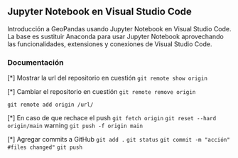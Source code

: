 ## Jupyter Notebook en Visual Studio Code
Introducción a GeoPandas usando Jupyter Notebook en Visual Studio Code. La base es sustituir Anaconda para usar Jupyter Notebook aprovechando las funcionalidades, extensiones y conexiones de Visual Studio Code.

### Documentación

[*] Mostrar la url del repositorio en cuestión
```git remote show origin```

[*] Cambiar el repositorio en cuestión
```git remote remove origin```

```git remote add origin /url/```

[*] En caso de que rechace el push
```git fetch origin```
```git reset --hard origin/main``` warning
```git push -f origin main```

[*] Agregar commits a GitHub
```git add .```
```git status```
```git commit -m "acción"```
```#files changed"```
```git push```